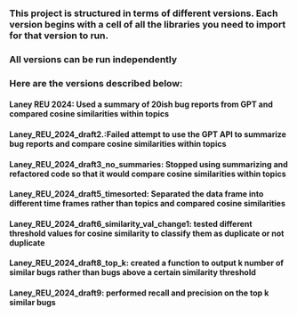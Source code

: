 ### This project is structured in terms of different versions. Each version begins with a cell of all the libraries you need to import for that version to run.
### All versions can be run independently
### Here are the versions described below:
#### Laney REU 2024: Used a summary of 20ish bug reports from GPT and compared cosine similarities within topics
#### Laney_REU_2024_draft2.:Failed attempt to use the GPT API to summarize bug reports and compare cosine similarities within topics
#### Laney_REU_2024_draft3_no_summaries: Stopped using summarizing and refactored code so that it would compare cosine similarities within topics
#### Laney_REU_2024_draft5_timesorted: Separated the data frame into different time frames rather than topics and compared cosine similarities 
#### Laney_REU_2024_draft6_similarity_val_change1: tested different threshold values for cosine similarity to classify them as duplicate or not duplicate 
#### Laney_REU_2024_draft8_top_k: created a function to output k number of similar bugs rather than bugs above a certain similarity threshold 
#### Laney_REU_2024_draft9: performed recall and precision on the top k similar bugs

